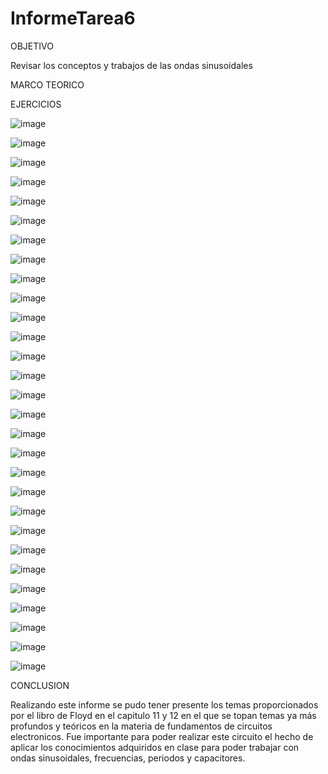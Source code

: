 # InformeTarea6

OBJETIVO

Revisar los conceptos y trabajos de las ondas sinusoidales

MARCO TEORICO



EJERCICIOS

![image](https://user-images.githubusercontent.com/116833736/213070041-380a9ef0-a92e-45cd-9772-1facc24f4d1c.png)

![image](https://user-images.githubusercontent.com/116833736/213070044-5afcbec2-ae57-4cb2-b185-1632857eaffb.png)

![image](https://user-images.githubusercontent.com/116833736/213070054-0dfd7505-2b28-4e78-8180-94d50de5d59b.png)

![image](https://user-images.githubusercontent.com/116833736/213070066-b8b387a9-8d63-4e45-a4a6-34ac8d783fbc.png)

![image](https://user-images.githubusercontent.com/116833736/213070072-db399da7-824e-471a-ba9e-3279a4695d4b.png)

![image](https://user-images.githubusercontent.com/116833736/213070078-dc60cb71-a6b8-4ca1-9270-0ab2cfef7aa5.png)

![image](https://user-images.githubusercontent.com/116833736/213070086-3e959465-fda0-4397-bea2-da9cd0c83632.png)

![image](https://user-images.githubusercontent.com/116833736/213070105-056459b0-7eab-48ae-8935-bddbfdb14eaf.png)

![image](https://user-images.githubusercontent.com/116833736/213070116-44f5d020-accc-4772-9b76-699ba8c383a4.png)

![image](https://user-images.githubusercontent.com/116833736/213070129-877a4255-d50e-4929-b324-e51ebf377f5b.png)

![image](https://user-images.githubusercontent.com/116833736/213070140-93dd0671-637a-41ad-9d0e-3eac99f48fd4.png)

![image](https://user-images.githubusercontent.com/116833736/213070148-977f78ee-b79b-4650-bf90-864fce7aa910.png)

![image](https://user-images.githubusercontent.com/116833736/213070162-53b97314-acc2-43c5-b0da-9c43282c23d5.png)

![image](https://user-images.githubusercontent.com/116833736/213070204-14be95aa-3028-4dcb-bba0-d4e4e5d0cbec.png)

![image](https://user-images.githubusercontent.com/116833736/213070208-6436e47b-76a6-4914-b554-28928b96da0a.png)

![image](https://user-images.githubusercontent.com/116833736/213070214-c1d95059-bb91-4b19-9299-2efa85e2a899.png)

![image](https://user-images.githubusercontent.com/116833736/213070224-52dd02c6-378e-454a-86a2-5cd79cc7b4d9.png)

![image](https://user-images.githubusercontent.com/116833736/213070225-5c45cc0c-e88e-4628-a25a-b29b2c5a2fda.png)

![image](https://user-images.githubusercontent.com/116833736/213070233-a2a7643d-69a0-4a81-81a8-12ef99722cde.png)

![image](https://user-images.githubusercontent.com/116833736/213070243-a88ffe8e-35ec-4325-9b88-d5b20ca8f3df.png)

![image](https://user-images.githubusercontent.com/116833736/213070245-a4eea065-9ff5-46d5-a6b3-2ed93296627a.png)

![image](https://user-images.githubusercontent.com/116833736/213070255-77d4a794-f8e8-465e-92f3-faadbd30003e.png)

![image](https://user-images.githubusercontent.com/116833736/213070259-07357bff-0a5e-4998-b540-c708909bbb2d.png)

![image](https://user-images.githubusercontent.com/116833736/213070267-dd6459d3-0a11-4cb5-b579-78707ed5fda0.png)

![image](https://user-images.githubusercontent.com/116833736/213070271-cbbc6bf4-b6cf-43de-8b13-2ba8ed3854dc.png)

![image](https://user-images.githubusercontent.com/116833736/213070280-77ebdc93-2882-47dc-87ab-f2ae7a0e0931.png)

![image](https://user-images.githubusercontent.com/116833736/213070282-abefbcca-2bd9-4782-a9f1-db3bf5268dd4.png)

![image](https://user-images.githubusercontent.com/116833736/213070286-d2de36e4-9cb4-485b-9c31-b472c47c44db.png)

![image](https://user-images.githubusercontent.com/116833736/213070290-0f285665-ec48-41fc-9f63-033d96a4bfc1.png)

CONCLUSION

Realizando este informe se pudo tener presente los temas proporcionados por el libro de Floyd en el capitulo 11 y 12 en el que se topan temas ya más profundos y teóricos en la materia de fundamentos de circuitos electronicos. Fue importante para poder realizar este circuito el hecho de aplicar los conocimientos adquiridos en clase para poder trabajar con ondas sinusoidales, frecuencias, periodos y capacitores.
